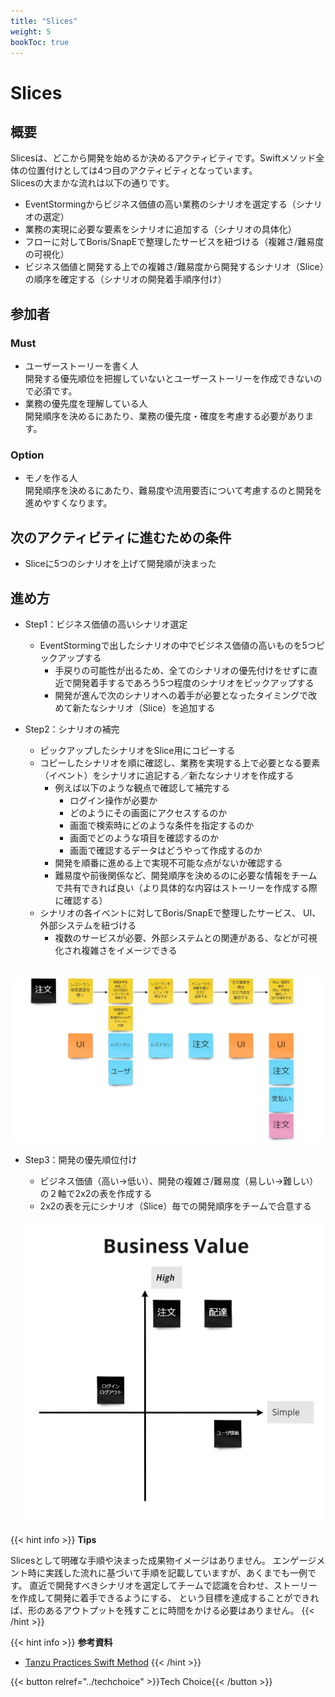 ```yaml
---
title: "Slices"
weight: 5
bookToc: true
---
```


# Slices

## 概要

Slicesは、どこから開発を始めるか決めるアクティビティです。Swiftメソッド全体の位置付けとしては4つ目のアクティビティとなっています。  
Slicesの大まかな流れは以下の通りです。
- EventStormingからビジネス価値の高い業務のシナリオを選定する（シナリオの選定）
- 業務の実現に必要な要素をシナリオに追加する（シナリオの具体化）
- フローに対してBoris/SnapEで整理したサービスを紐づける（複雑さ/難易度の可視化）
- ビジネス価値と開発する上での複雑さ/難易度から開発するシナリオ（Slice）の順序を確定する（シナリオの開発着手順序付け）

## 参加者

### Must
- ユーザーストーリーを書く人  
  開発する優先順位を把握していないとユーザーストーリーを作成できないので必須です。
- 業務の優先度を理解している人  
  開発順序を決めるにあたり、業務の優先度・確度を考慮する必要があります。
### Option
- モノを作る人  
  開発順序を決めるにあたり、難易度や流用要否について考慮するのと開発を進めやすくなります。

## 次のアクティビティに進むための条件

- Sliceに5つのシナリオを上げて開発順が決まった

## 進め方

- Step1：ビジネス価値の高いシナリオ選定
  - EventStormingで出したシナリオの中でビジネス価値の高いものを5つピックアップする
    - 手戻りの可能性が出るため、全てのシナリオの優先付けをせずに直近で開発着手するであろう5つ程度のシナリオをピックアップする
    - 開発が進んで次のシナリオへの着手が必要となったタイミングで改めて新たなシナリオ（Slice）を追加する

- Step2：シナリオの補完
  - ピックアップしたシナリオをSlice用にコピーする
  - コピーしたシナリオを順に確認し、業務を実現する上で必要となる要素（イベント）をシナリオに追記する／新たなシナリオを作成する
    - 例えば以下のような観点で確認して補完する
      - ログイン操作が必要か
      - どのようにその画面にアクセスするのか
      - 画面で検索時にどのような条件を指定するのか
      - 画面でどのような項目を確認するのか
      - 画面で確認するデータはどうやって作成するのか
    - 開発を順番に進める上で実現不可能な点がないか確認する
    - 難易度や前後関係など、開発順序を決めるのに必要な情報をチームで共有できれば良い（より具体的な内容はストーリーを作成する際に確認する）
  - シナリオの各イベントに対してBoris/SnapEで整理したサービス、 UI、外部システムを紐づける
    - 複数のサービスが必要、外部システムとの関連がある、などが可視化され複雑さをイメージできる

　![slice1](SliceSample.jpg)

- Step3：開発の優先順位付け
  - ビジネス価値（高い→低い）、開発の複雑さ/難易度（易しい→難しい）の２軸で2x2の表を作成する
  - 2x2の表を元にシナリオ（Slice）毎での開発順序をチームで合意する
 
  ![2x2](BusinessValueSample.jpg)

{{< hint info >}}
**Tips**

Slicesとして明確な手順や決まった成果物イメージはありません。
エンゲージメント時に実践した流れに基づいて手順を記載していますが、あくまでも一例です。
直近で開発すべきシナリオを選定してチームで認識を合わせ、ストーリーを作成して開発に着手できるようにする、
という目標を達成することができれば、形のあるアウトプットを残すことに時間をかける必要はありません。
{{< /hint >}}

{{< hint info >}}
**参考資料**
- [Tanzu Practices Swift Method](https://tanzu.vmware.com/developer/practices/swift-method/)
{{< /hint >}}

{{< button relref="../techchoice" >}}Tech Choice{{< /button >}}